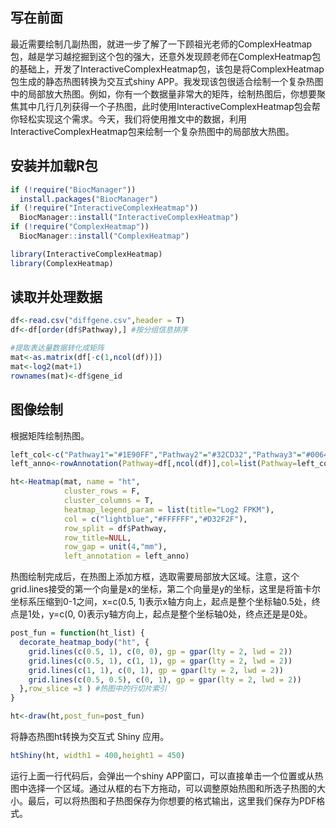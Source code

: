 <a name="XGs8F"></a>
## 写在前面
最近需要绘制几副热图，就进一步了解了一下顾祖光老师的ComplexHeatmap包，越是学习越挖掘到这个包的强大，还意外发现顾老师在ComplexHeatmap包的基础上，开发了InteractiveComplexHeatmap包，该包是将ComplexHeatmap包生成的静态热图转换为交互式shiny APP。我发现该包很适合绘制一个复杂热图中的局部放大热图。例如，你有一个数据量非常大的矩阵，绘制热图后，你想要聚焦其中几行几列获得一个子热图，此时使用InteractiveComplexHeatmap包会帮你轻松实现这个需求。今天，我们将使用推文中的数据，利用InteractiveComplexHeatmap包来绘制一个复杂热图中的局部放大热图。


<a name="bGcOu"></a>
## 安装并加载R包
```r
if (!require("BiocManager"))
  install.packages("BiocManager")
if (!require("InteractiveComplexHeatmap"))
  BiocManager::install("InteractiveComplexHeatmap")
if (!require("ComplexHeatmap"))
  BiocManager::install("ComplexHeatmap")

library(InteractiveComplexHeatmap)
library(ComplexHeatmap)
```
<a name="Zyexi"></a>
## 读取并处理数据
```r
df<-read.csv("diffgene.csv",header = T)
df<-df[order(df$Pathway),] #按分组信息排序

#提取表达量数据转化成矩阵
mat<-as.matrix(df[-c(1,ncol(df))])
mat<-log2(mat+1)
rownames(mat)<-df$gene_id
```
<a name="qNgdS"></a>
## 图像绘制
根据矩阵绘制热图。
```r
left_col<-c("Pathway1"="#1E90FF","Pathway2"="#32CD32","Pathway3"="#006400","Pathway4"="#0000CD","Pathway5"="#FF1493","Pathway6"="#FF8C00","Pathway7"="#B22222")
left_anno<-rowAnnotation(Pathway=df[,ncol(df)],col=list(Pathway=left_col),show_annotation_name=F)

ht<-Heatmap(mat, name = "ht",
            cluster_rows = F,
            cluster_columns = T,
            heatmap_legend_param = list(title="Log2 FPKM"),
            col = c("lightblue","#FFFFFF","#D32F2F"),
            row_split = df$Pathway,
            row_title=NULL,
            row_gap = unit(4,"mm"),
            left_annotation = left_anno)
```
热图绘制完成后，在热图上添加方框，选取需要局部放大区域。注意，这个grid.lines接受的第一个向量是x的坐标，第二个向量是y的坐标，这里是将笛卡尔坐标系压缩到0-1之间，x=c(0.5, 1)表示x轴方向上，起点是整个坐标轴0.5处，终点是1处，y=c(0, 0)表示y轴方向上，起点是整个坐标轴0处，终点还是是0处。
```r
post_fun = function(ht_list) {
  decorate_heatmap_body("ht", {
    grid.lines(c(0.5, 1), c(0, 0), gp = gpar(lty = 2, lwd = 2))
    grid.lines(c(0.5, 1), c(1, 1), gp = gpar(lty = 2, lwd = 2))
    grid.lines(c(1, 1), c(0, 1), gp = gpar(lty = 2, lwd = 2))
    grid.lines(c(0.5, 0.5), c(0, 1), gp = gpar(lty = 2, lwd = 2))
  },row_slice =3 ) #热图中的行切片索引
}

ht<-draw(ht,post_fun=post_fun)
```
将静态热图ht转换为交互式 Shiny 应用。
```r
htShiny(ht, width1 = 400,height1 = 450)
```
运行上面一行代码后，会弹出一个shiny APP窗口，可以直接单击一个位置或从热图中选择一个区域。通过从框的右下方拖动，可以调整原始热图和所选子热图的大小。最后，可以将热图和子热图保存为你想要的格式输出，这里我们保存为PDF格式。



